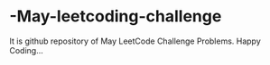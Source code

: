 # -May-leetcoding-challenge
It is github repository of May LeetCode Challenge Problems.  Happy Coding...
